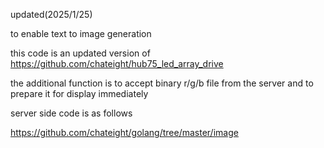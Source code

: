 updated(2025/1/25)

to enable text to image generation

this code is an updated version of https://github.com/chateight/hub75_led_array_drive

the additional function is to accept binary r/g/b file from the server and to prepare it for display immediately

server side code is as follows

https://github.com/chateight/golang/tree/master/image

